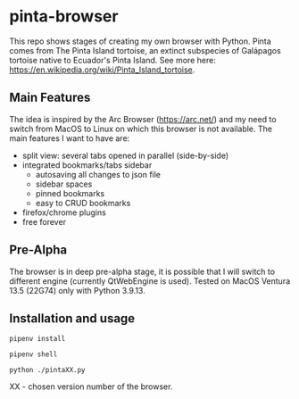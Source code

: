 # pinta-browser
This repo shows stages of creating my own browser with Python. Pinta comes from The Pinta Island tortoise, an extinct subspecies of Galápagos tortoise native to Ecuador's Pinta Island. 
See more here: https://en.wikipedia.org/wiki/Pinta_Island_tortoise.
## Main Features
The idea is inspired by the Arc Browser (https://arc.net/) and my need to switch from MacOS to Linux on which this browser is not available. The main features I want to have are:
- split view: several tabs opened in parallel (side-by-side)
- integrated bookmarks/tabs sidebar
  - autosaving all changes to json file
  - sidebar spaces
  - pinned bookmarks
  - easy to CRUD bookmarks
- firefox/chrome plugins 
- free forever
## Pre-Alpha
The browser is in deep pre-alpha stage, it is possible that I will switch to different engine (currently QtWebEngine is used). 
Tested on MacOS Ventura 13.5 (22G74) only with Python 3.9.13.
## Installation and usage
`pipenv install`

`pipenv shell`

`python ./pintaXX.py`

XX - chosen version number of the browser.
